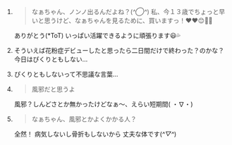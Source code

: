 1. > なぁちゃん、ノンノ出るんだよね？(*^◯^*) 私、今１３歳でちょっと早いと思うけど、なぁちゃんを見るために、買いますっ！❤️❤️😊💖💖

   ありがとう(*ToT) いっぱい活躍できるように頑張ります😃💦

2. そういえば花粉症デビューしたと思ったら二日間だけで終わった？のかな？ 今日はぴくりともしない…

3. ぴくりともしないって不思議な言葉…

4. > 風邪だと思うよ

   風邪？しんどさとか無かったけどなぁ～、えらい短期間( ・∇・)

5. > なぁちゃん、風邪とかよくかかる人？

   全然！ 病気しないし骨折もしないから 丈夫な体です(*^▽^*)
